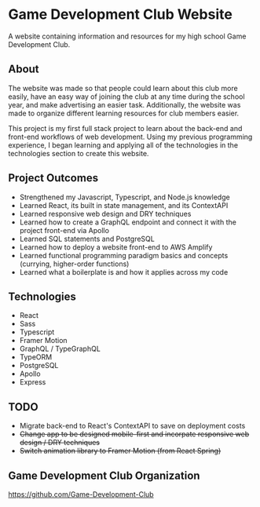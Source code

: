 # Game Development Club Website

A website containing information and resources for my high school Game Development Club.

## About

The website was made so that people could learn about this club more easily, have an easy way of joining the club at any time during the school year, and make advertising an easier task. Additionally, the website was made to organize different learning resources for club members easier.

This project is my first full stack project to learn about the back-end and front-end workflows of web development.
Using my previous programming experience, I began learning and applying all of the technologies in the technologies section to create this website.

## Project Outcomes

- Strengthened my Javascript, Typescript, and Node.js knowledge
- Learned React, its built in state management, and its ContextAPI
- Learned responsive web design and DRY techniques
- Learned how to create a GraphQL endpoint and connect it with the project front-end via Apollo
- Learned SQL statements and PostgreSQL
- Learned how to deploy a website front-end to AWS Amplify
- Learned functional programming paradigm basics and concepts (currying, higher-order functions)
- Learned what a boilerplate is and how it applies across my code

## Technologies

- React
- Sass
- Typescript
- Framer Motion
- GraphQL / TypeGraphQL
- TypeORM
- PostgreSQL
- Apollo
- Express

## TODO

- Migrate back-end to React's ContextAPI to save on deployment costs
- ~~Change app to be designed mobile-first and incorpate responsive web design / DRY techniques~~
- ~~Switch animation library to Framer Motion (from React Spring)~~

## Game Development Club Organization

https://github.com/Game-Development-Club
